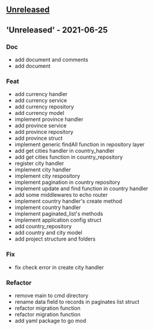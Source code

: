 <a name="unreleased"></a>
## [Unreleased]


<a name="'Unreleased'"></a>
## 'Unreleased' - 2021-06-25
### Doc
- add document and comments
- add document

### Feat
- add currency handler
- add currency service
- add currency repository
- add currency model
- implement province handler
- add province service
- add province repository
- add province struct
- implement generic findAll function in repository layer
- add get cities handler in country_handler
- add get cities function in country_repository
- register city handler
- implement city handler
- implement city respository
- implement pagination in country repository
- implement update and find function in country handler
- add some middlewares to echo router
- implement country handler's create method
- implement country handler
- implement paginated_list's methods
- implement application config struct
- add country_repository
- add country and city model
- add project structure and folders

### Fix
- fix check error in create city handler

### Refactor
- remove main to cmd directory
- rename data field to records in paginates list struct
- refactor migration function
- refactor migration function
- add yaml package to go mod


[Unreleased]: https://github.com/RezaEskandarii/hotel-reservation/compare/'Unreleased'...HEAD
